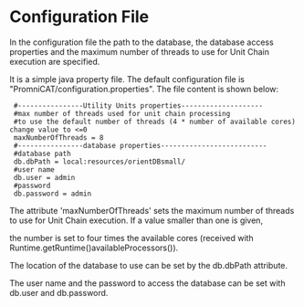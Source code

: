 # Configuration File #

In the configuration file the path to the database, the database access properties and the maximum number of threads to use for Unit Chain execution are specified.

It is a simple java property file. The default configuration file is "PromniCAT/configuration.properties". The file content is shown below:

```
 #----------------Utility Units properties--------------------   
 #max number of threads used for unit chain processing  
 #to use the default number of threads (4 * number of available cores) change value to <=0 
 maxNumberOfThreads = 8                                           
 #----------------database properties--------------------------         
 #database path
 db.dbPath = local:resources/orientDBsmall/
 #user name      
 db.user = admin
 #password   
 db.password = admin
```

The attribute 'maxNumberOfThreads' sets the maximum number of threads to use for Unit Chain execution. If a value smaller than one is given,

the number is set to four times the available cores (received with Runtime.getRuntime()availableProcessors()).



The location of the database to use can be set by the db.dbPath attribute.

The user name and the password to access the database can be set with db.user and db.password.
